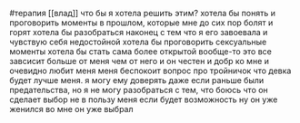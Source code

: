 #терапия [[влад]]
что бы я хотела решить этим?
хотела бы понять и проговорить моменты в прошлом, которые мне до сих пор болят и горят
хотела бы разобраться наконец с тем что я его завоевала и чувствую себя недостойной 
хотела бы проговорить сексуальные моменты
хотела бы стать сама более открытой
вообще-то это все завсисит больше от меня чем от него и он честен и добр ко мне и очевидно любит меня
меня беспокоит вопрос про тройничок что девка будет лучше меня.
я могу ему доверять даже если раньше были предательства, но я не могу разобраться с тем, что боюсь что он сделает выбор не в пользу меня если будет возможность
ну он уже женился во мне он уже выбрал